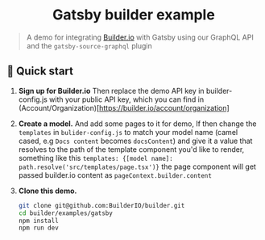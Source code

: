 <h1 align="center">
  Gatsby builder example
</h1>

> A demo for integrating [Builder.io](https://www.builder.io) with Gatsby using our GraphQL API and the `gatsby-source-graphql` plugin

## 🚀 Quick start

1.  **Sign up for Builder.io**
    Then replace the demo API key in builder-config.js with your public API key, which you can find in (Account/Organization)[https://builder.io/account/organization]

2.  **Create a model.**
    And add some pages to it for demo, If then change the `templates` in `bulider-config.js` to match your model name (camel cased, e.g `Docs content` becomes `docsContent`)
    and give it a value that resolves to the path of the template component you'd like to render, something like this
    `templates: {[model name]: path.resolve('src/templates/page.tsx')}` the page component will get passed builder.io content as `pageContext.builder.content`

3.  **Clone this demo.**

    ```bash
    git clone git@github.com:BuilderIO/builder.git
    cd builder/examples/gatsby
    npm install
    npm run dev
    ```
